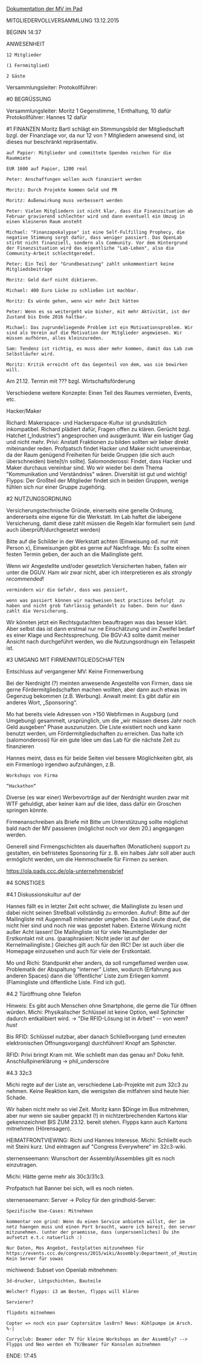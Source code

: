 [Dokumentation der MV im Pad](https://ola.pads.ccc.de/mv122015)

MITGLIEDERVOLLVERSAMMLUNG 13.12.2015

BEGINN 14:37

ANWESENHEIT

    12 Mitglieder

    (1 Fernmitglied)

    2 Gäste

 
Versammlungsleiter: 
Protokollführer:

#0 BEGRÜSSUNG

Versammlungsleiter: Moritz 1 Gegenstimme, 1 Enthaltung, 10 dafür
Protokollführer: Hannes 12 dafür


#1 FINANZEN
Moritz Bartl schlägt ein Stimmungsbild der Mitgliedschaft bzgl. der Finanzlage vor, da nur 12 von ? Mitgliedern anwesend sind, ist dieses nur beschränkt repräsentativ. 

    auf Papier: Mitglieder und committete Spenden reichen für die Raummiete

    EUR 1600 auf Papier, 1200 real

    Peter: Anschaffungen wollen auch finanziert werden

    Moritz: Durch Projekte kommen Geld und PR

    Moritz: Außenwirkung muss verbessert werden

    Peter: Vielen Mitgliedern ist nicht klar, dass die Finanzsituation ab Februar gravierend schlechter wird und dann eventuell ein Umzug in einen kleineren Raum ansteht

    Michael: "Finanzapokalypse" ist eine Self-Fulfilling Prophecy, die negative Stimmung sorgt dafür, dass weniger passiert. Das OpenLab stirbt nicht finanziell, sondern als Community. Vor dem Hintergrund der Finanzsituation wird das eigentliche "Lab-Leben", also die Community-Arbeit schlechtgeredet.

    Peter: Ein Teil der "Grundbesatzung" zahlt unkommentiert keine Mitgliedsbeiträge

    Moritz: Geld darf nicht diktieren.

    Michael: 400 Euro Lücke zu schließen ist machbar.

    Moritz: Es würde gehen, wenn wir mehr Zeit hätten

    Peter: Wenn es so weitergeht wie bisher, mit mehr Aktivität, ist der Zustand bis Ende 2016 haltbar.

    Michael: Das zugrundeliegende Problem ist ein Motivationsproblem. Wir sind als Verein auf die Motivation der Mitglieder angewiesen. Wir müssen aufhören, alles kleinzureden.

    Sam: Tendenz ist richtig, es muss aber mehr kommen, damit das Lab zum Selbstläufer wird.

    Moritz: Kritik erreicht oft das Gegenteil von dem, was sie bewirken will.


Am 21.12. Termin mit ??? bzgl. Wirtschaftsförderung

Verschiedene weitere Konzepte: Einen Teil des Raumes vermieten, Events, etc.

Hacker/Maker

Richard: Makerspace- und Hackerspace-Kultur ist grundsätzlich inkompatibel. Richard plädiert dafür, Fragen offen zu klären.
Gerücht bzgl. Hatchet („Industries“) angesprochen und ausgeräumt. War ein lustiger Gag und nicht mehr.
Privi: Anstatt Fraktionen zu bilden sollten wir lieber direkt miteinander reden.
Profpatsch findet Hacker und Maker nicht unvereinbar, da der Raum genügend Freiheiten für beide Gruppen (die sich auch überschneiden) biete[t/n sollte].
Salomonderossi: Findet, dass Hacker und Maker durchaus vereinbar sind. Wo wir wieder bei dem Thema "Kommunikation und Verständniss" wären. Diversität ist gut und wichtig!
Flypps: Der Großteil der Mitglieder findet sich in beiden Gruppen, wenige fühlen sich nur einer Gruppe zugehörig.

#2 NUTZUNGSORDNUNG

Versicherungstechnische Gründe, einerseits eine genelle Ordnung, andererseits eine eigene für die Werkstatt.
Im Lab haftet die labeigene Versicherung, damit diese zahlt müssen die Regeln klar formuliert sein (und auch überprüft/durchgesetzt werden)

Bitte auf die Schilder in der Werkstatt achten (Einweisung od. nur mit Person x), Einweisungen gibt es gerne auf Nachfrage.
Mo: Es sollte einen festen Termin geben, der auch an die Mailingliste geht.

Wenn wir Angestellte und/oder gesetzlich Versicherten haben, fallen wir unter die DGUV. Ham wir zwar nicht, aber ich interpretieren es als *strongly recommended*!

    vermindern wir die Gefahr, dass was passiert, 

    wenn was passiert können wir nachweisen best practices befolgt  zu haben und nicht grob fahrlässig gehandelt zu haben. Denn nur dann zahlt die Versicherung.


Wir könnten jetzt ein Rechtsgutachten beauftragen was das besser klärt. Aber selbst das ist dann erstmal nur ne Einschätzung und im Zweifel bedarf es einer Klage und Rechtssprechung. Die BGV-A3 sollte damit meiner Ansicht nach durchgeführt werden, wo die Nutzungsordnugn ein Teilaspekt ist.

#3 UMGANG MIT FIRMENMITGLIEDSCHAFTEN

Entschluss auf vergangener MV: Keine Firmenwerbung

Bei der Nerdnight (?) meinten anwesende Angestellte von Firmen, dass sie gerne Fördermitgliedschaften machen wollten, aber dann auch etwas im Gegenzug bekommen (z.B. Werbung).
Anwalt meint: Es gibt dafür ein anderes Wort, „Sponsoring“.

Mo hat bereits viele Adressen von >150 Webfirmen in Augsburg (und Umgebung) gesammelt, ursprünglich, um die „wir müssen dieses Jahr noch Geld ausgeben“ Phase auszunutzen.
Die Liste existiert noch und kann benutzt werden, um Fördermitgliedschaften zu erreichen. Das halte ich (salomonderossi) für ein gute Idee um das Lab für die nächste Zeit zu finanzieren

Hannes meint, dass es für beide Seiten viel bessere Möglichkeiten gibt, als ein Firmenlogo irgendwo aufzuhängen, z.B.

    Workshops von Firma

    “Hackathon“


Diverse (es war einer) Werbevorträge auf der Nerdnight wurden zwar mit WTF gehuldigt, aber keiner kam auf die Idee, dass dafür ein Groschen springen könnte.

Firmenanschreiben als Briefe mit Bitte um Unterstützung sollte möglichst bald nach der MV passieren (möglichst noch vor dem 20.) angegangen werden.

Generell sind Firmengschichten als dauerhaften (Monatlichen) support zu gestalten, ein befristetes Sponsoring für z. B. ein halbes Jahr soll aber auch ermöglicht werden, um die Hemmschwelle für Firmen zu senken. 

https://ola.pads.ccc.de/ola-unternehmensbrief

#4 SONSTIGES

#4.1 Diskussionskultur auf der 


Hannes fällt es in letzter Zeit echt schwer, die Mailingliste zu lesen und dabei nicht seinen Streßball vollständig zu ermorden. Aufruf: Bitte auf der Mailingliste mit Augenmaß miteinander umgehen. Da sind Leute drauf, die nicht hier sind und noch nie was gepostet haben. Externe Wirkung nicht außer Acht lassen! Die Mailingliste ist für viele Neumitglieder der Erstkontakt mit uns. (paraphrasiert: Nicht jeder ist auf der Kernelmailingliste.) Gleiches gilt auch für den IRC! Der ist auch über die Homepage einzusehen und auch für viele der Erstkontakt.

Mo und Richi: Standpunkt eher anders, da soll rumgeflamed werden usw. Problematik der Abspaltung "interner" Listen, wodurch (Erfahrung aus anderen Spaces) dann die 'öffentliche' Liste zum Erliegen kommt (Flamingliste und öffentliche Liste. Find ich gut).

#4.2 Türöffnung ohne Telefon

Hinweis: Es gibt auch Menschen ohne Smartphone, die gerne die Tür öffnen würden.
Michi: Physikalischer Schlüssel ist keine Option, weil Sphincter dadurch entkalibiert wird. -> "Die RFID-Lösung ist in Arbeit" -- von wem? *hust*

Bis RFID: Schlüssel nutzbar, aber danach Schließvorgang (und erneuten elektronischen Öffnungsvorgang) durchführen! Knopf am Sphincter.

RFID: Privi bringt Kram mit. Wie schließt man das genau an? Doku fehlt. Anschlußpinerklärung -> phil_underscöre

#4.3 32c3

Michi regte auf der Liste an, verschiedene Lab-Projekte mit zum 32c3 zu nehmen. Keine Reaktion kam, die wenigsten die mitfahren sind heute hier. Schade.

Wir haben nicht mehr so viel Zeit. Moritz kann $Dinge im Bus mitnehmen, aber nur wenn sie sauber gepackt (!) in nichtzerbrechenden Kartons klar gekennzeichnet BIS ZUM 23.12. bereit stehen. Flypps kann auch Kartons mitnehmen (Hörensagen).

HEIMATFRONTVIEWING: Richi und Hannes Interesse. Michi: Schließt euch mit Steini kurz. Und eintragen auf "Congress Everywhere" im 32c3-wiki.

sternenseemann: Wunschort der Assembly/Assemblies gilt es noch einzutragen.

Michi: Hätte gerne mehr als 30c3/31c3.

Profpatsch hat Banner bei sich, will es noch nieten.

sternenseemann: Server -> Policy für den grindhold-Server:

    Spezifische Use-Cases: Mitnehmen

    kommentar von grind: Wenn du einen Service anbieten willst, der im netz haengen muss und einen Port braucht, waere ich bereit, den server mitzunehmen. (unter der praemisse, dass (unpersoenliches) Du ihn aufsetzt e.t.c natuerlich :) 

    Nur Daten, Mos Angebot, Festplatten mitzunehmen für https://events.ccc.de/congress/2015/wiki/Assembly:Department_of_Hosting_Service; Kein Server für sowas


michiwend: Subset von Openlab mitnehmen:

    3d-drucker, Lötgschichten, Bauteile

    Welcher? flypps: i3 am Besten, flypps will klären

    Servierer? 

    flipdots mitnehmen

    Copter => noch ein paar Coptersätze las0rn? News: Kühlpumpe im Arsch. %-|

    Curryclub: Beamer oder TV für kleine Workshops an der Assembly? --> Flypps und Neo werden eh TV/Beamer für Konsolen mitnehmen


ENDE: 17:45

